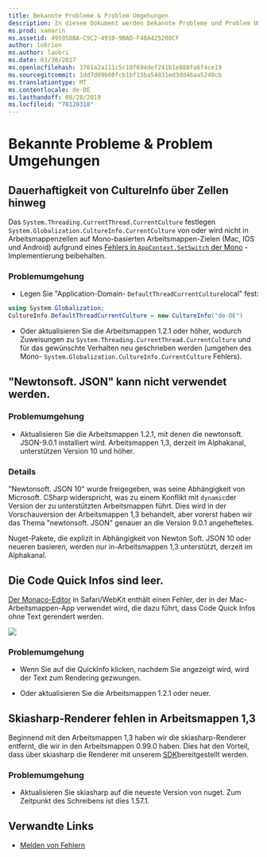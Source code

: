 ```yaml
---
title: Bekannte Probleme & Problem Umgehungen
description: In diesem Dokument werden bekannte Probleme und Problem Umgehungen für Xamarin Workbooks beschrieben. Es werden CultureInfo-Probleme, JSON-Probleme und mehr erläutert.
ms.prod: xamarin
ms.assetid: 495958BA-C9C2-4910-9BAD-F48A425208CF
author: lobrien
ms.author: laobri
ms.date: 03/30/2017
ms.openlocfilehash: 3701a2a111c5c18f694def241b1e888fa6f4ce19
ms.sourcegitcommit: 1dd7d09b60fcb1bf15ba54831ed3dd46aa5240cb
ms.translationtype: MT
ms.contentlocale: de-DE
ms.lasthandoff: 08/28/2019
ms.locfileid: "70120318"
---
```

# <a name="known-issues--workarounds"></a>Bekannte Probleme & Problem Umgehungen

## <a name="persistence-of-cultureinfo-across-cells"></a>Dauerhaftigkeit von CultureInfo über Zellen hinweg

Das `System.Threading.CurrentThread.CurrentCulture` festlegen `System.Globalization.CultureInfo.CurrentCulture` von oder wird nicht in Arbeitsmappenzellen auf Mono-basierten Arbeitsmappen-Zielen (Mac, IOS und Android) aufgrund eines [Fehlers in `AppContext.SetSwitch` der Mono][appcontext-bug] -Implementierung beibehalten.

### <a name="workarounds"></a>Problemumgehung

- Legen Sie "Application-Domain- `DefaultThreadCurrentCulture`local" fest:

```csharp
using System.Globalization;
CultureInfo.DefaultThreadCurrentCulture = new CultureInfo("de-DE")
```

- Oder aktualisieren Sie die Arbeitsmappen 1.2.1 oder höher, wodurch Zuweisungen zu `System.Threading.CurrentThread.CurrentCulture` und für das gewünschte Verhalten neu geschrieben werden (umgehen des Mono- `System.Globalization.CultureInfo.CurrentCulture` Fehlers).

## <a name="unable-to-use-newtonsoftjson"></a>"Newtonsoft. JSON" kann nicht verwendet werden.

### <a name="workaround"></a>Problemumgehung

- Aktualisieren Sie die Arbeitsmappen 1.2.1, mit denen die newtonsoft. JSON-9.0.1 installiert wird.
  Arbeitsmappen 1,3, derzeit im Alphakanal, unterstützen Version 10 und höher.

### <a name="details"></a>Details

"Newtonsoft. JSON 10" wurde freigegeben, was seine Abhängigkeit von Microsoft. CSharp widerspricht, was zu einem Konflikt mit `dynamic`der Version der zu unterstützten Arbeitsmappen führt. Dies wird in der Vorschauversion der Arbeitsmappen 1,3 behandelt, aber vorerst haben wir das Thema "newtonsoft. JSON" genauer an die Version 9.0.1 angeheftetes.

Nuget-Pakete, die explizit in Abhängigkeit von Newton Soft. JSON 10 oder neueren basieren, werden nur in-Arbeitsmappen 1,3 unterstützt, derzeit im Alphakanal.

## <a name="code-tooltips-are-blank"></a>Die Code Quick Infos sind leer.

[Der Monaco-Editor][monaco-bug] in Safari/WebKit enthält einen Fehler, der in der Mac-Arbeitsmappen-App verwendet wird, die dazu führt, dass Code Quick Infos ohne Text gerendert werden.

![](general-images/monaco-signature-help-bug.png)

### <a name="workaround"></a>Problemumgehung

- Wenn Sie auf die QuickInfo klicken, nachdem Sie angezeigt wird, wird der Text zum Rendering gezwungen.

- Oder aktualisieren Sie die Arbeitsmappen 1.2.1 oder neuer.

[appcontext-bug]: https://bugzilla.xamarin.com/show_bug.cgi?id=54448
[monaco-bug]: https://github.com/Microsoft/monaco-editor/issues/408

## <a name="skiasharp-renderers-are-missing-in-workbooks-13"></a>Skiasharp-Renderer fehlen in Arbeitsmappen 1,3

Beginnend mit den Arbeitsmappen 1,3 haben wir die skiasharp-Renderer entfernt, die wir in den Arbeitsmappen 0.99.0 haben. Dies hat den Vorteil, dass über skiasharp die Renderer mit unserem [SDK](~/tools/workbooks/sdk/index.md)bereitgestellt werden.

### <a name="workaround"></a>Problemumgehung

- Aktualisieren Sie skiasharp auf die neueste Version von nuget. Zum Zeitpunkt des Schreibens ist dies 1.57.1.

## <a name="related-links"></a>Verwandte Links

- [Melden von Fehlern](~/tools/workbooks/install.md#reporting-bugs)
